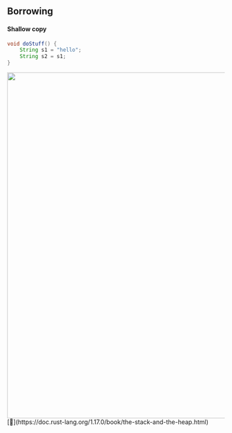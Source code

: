 ## Borrowing
#### Shallow copy
```java
void doStuff() {
    String s1 = "hello";
    String s2 = s1;
}
```
<img src="https://doc.rust-lang.org/book/img/trpl04-02.svg" style="height: 20vh"/>  
[📒](https://doc.rust-lang.org/1.17.0/book/the-stack-and-the-heap.html) 
